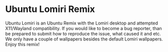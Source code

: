 # Ubuntu Lomiri Remix
Ubuntu Lomiri is an Ubuntu Remix with the Lomiri desktop and attempted X11/Wayland compatibility.
If you would like to become a bug reporter, than be prepared to submit how to reproduce the issue, what caused it and etc.
We only have a couple of wallpapers besides the default Lomiri wallpapers.
Enjoy this remix!
